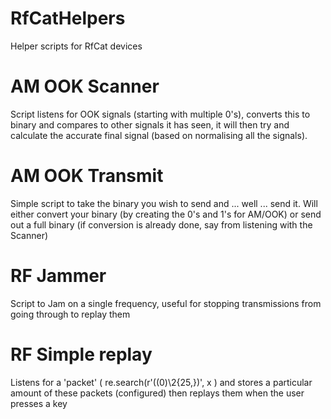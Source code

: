# RfCatHelpers
Helper scripts for RfCat devices

# AM OOK Scanner
Script listens for OOK signals (starting with multiple 0's), converts this to binary and compares to other signals it has seen, it will then try and calculate the accurate final signal (based on normalising all the signals).

# AM OOK Transmit
Simple script to take the binary you wish to send and ... well ... send it. Will either convert your binary (by creating the 0's and 1's for AM/OOK) or send out a full binary (if conversion is already done, say from listening with the Scanner)

# RF Jammer
Script to Jam on a single frequency, useful for stopping transmissions from going through to replay them

# RF Simple replay
Listens for a 'packet' ( re.search(r'((0)\2{25,})', x ) and stores a particular amount of these packets (configured) then replays them when the user presses a key
